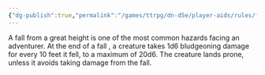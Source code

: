 ```yaml
---
{"dg-publish":true,"permalink":"/games/ttrpg/dn-d5e/player-aids/rules/falling/","tags":["ttrpg/dnd/5e","Rules"],"noteIcon":""}
---
```



A fall from a great height is one of the most common hazards facing an adventurer. At the end of a fall , a creature takes 1d6 bludgeoning damage for every 10 feet it fell, to a maximum of 20d6. The creature lands prone, unless it avoids taking damage from the fall.